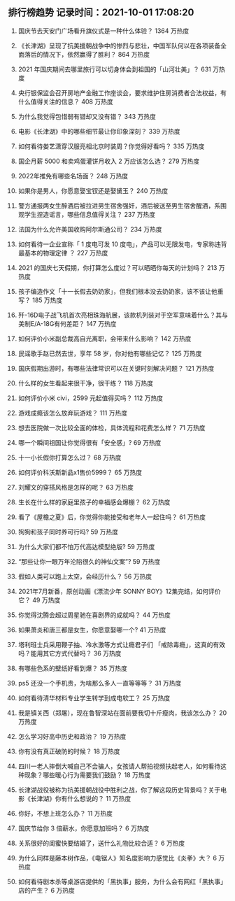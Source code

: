 
## 排行榜趋势 记录时间：2021-10-01 17:08:20
  
  1. 国庆节去天安门广场看升旗仪式是一种什么体验？ 1364 万热度
    
  2. 《长津湖》呈现了抗美援朝战争中的惨烈与悲壮，中国军队何以在各项装备全面落后的情况下，依然赢得了胜利？ 864 万热度
    
  3. 2021 年国庆期间去哪里旅行可以切身体会到祖国的「山河壮美」？ 631 万热度
    
  4. 央行银保监会召开房地产金融工作座谈会，要求维护住房消费者合法权益，有什么值得关注的信息？ 408 万热度
    
  5. 为什么我觉得包惜弱有错却又没有错？ 343 万热度
    
  6. 电影《长津湖》中的哪些细节最让你印象深刻？ 339 万热度
    
  7. 如何看待娄艺潇穿汉服亮相北京时装周？你觉得好看吗？ 335 万热度
    
  8. 国企月薪  5000 和卖鸡蛋灌饼月收入 2 万应该怎么选？ 279 万热度
    
  9. 2022年推免有哪些名场面？ 248 万热度
    
  10. 如果你是男人，你愿意娶宝钗还是娶黛玉？ 240 万热度
    
  11. 警方通报两女生醉酒后被拉进男生宿舍强奸，酒后被送至男生宿舍醒酒，系围观学生捏造谣言，哪些信息值得关注？ 237 万热度
    
  12. 法国为什么允许美国收购阿尔斯通公司？ 234 万热度
    
  13. 如何看待一企业宣称「 1 度电可发 10 度电」，产品可以无限发电，专家称违背最基本的物理定律 ？ 227 万热度
    
  14. 2021 的国庆七天假期，你打算怎么度过？可以晒晒你每天的计划吗？ 213 万热度
    
  15. 孩子编造作文「十一长假去奶奶家」，但我们根本没去奶奶家，该不该让他重写？ 185 万热度
    
  16. 歼-16D电子战飞机首次亮相珠海航展，该款机列装对于空军意味着什么？其与美制E/A-18G有何差距？ 147 万热度
    
  17. 如何评价小米副总裁高自光离职，会带来什么影响？ 142 万热度
    
  18. 民谣歌手赵已然去世，享年 58 岁，你对他有哪些记忆？ 125 万热度
    
  19. 国庆假期出游时，有哪些法律常识可以在关键时刻解决问题？ 121 万热度
    
  20. 什么样的女生看起来很干净，很干练？ 118 万热度
    
  21. 如何评价小米 civi，2599 元起值得买吗？ 112 万热度
    
  22. 游戏成瘾该怎么放弃玩游戏？ 111 万热度
    
  23. 想去医院做一次比较全面的体检，具体流程和花费怎么样？ 71 万热度
    
  24. 哪一个瞬间祖国让你觉得很有「安全感」? 69 万热度
    
  25. 十一小长假你打算怎么过？ 68 万热度
    
  26. 如何评价科沃斯新品x1售价5999？ 65 万热度
    
  27. 刘耀文的穿搭风格是怎样的呢？ 63 万热度
    
  28. 生长在什么样的家庭里孩子的幸福感会爆棚？ 62 万热度
    
  29. 看了《屋檐之夏》后，你觉得你能接受和老年人一起住吗？ 61 万热度
    
  30. 狗狗和孩子同时养可行吗? 59 万热度
    
  31. 为什么大家们都不怕万代高达模型绝版? 59 万热度
    
  32. “那些让你一眼万年沦陷很久的神仙文案”? 59 万热度
    
  33. 假如人类可以跑上太空，会经历什么？ 56 万热度
    
  34. 2021年7月新番，原创动画《漂流少年 SONNY BOY》12集完结，如何评价它？ 49 万热度
    
  35. 你觉得沈腾会超过周星驰在喜剧界的成就吗？ 44 万热度
    
  36. 如果萧炎和唐三都是女生，你愿意娶哪一个? 41 万热度
    
  37. 塔利班士兵采用鞭子抽、冷水激等方式让瘾君子们 「戒除毒瘾」，这真的有效吗？能用其它方式代替吗？ 36 万热度
    
  38. 有哪些色系的壁纸好看到爆？ 35 万热度
    
  39. ps5 还没一个手机贵，为啥那么多人一直等等等？ 31 万热度
    
  40. 如何看待清华材料专业学生转学到成电软工？ 25 万热度
    
  41. 我是镇关西（郑屠），现在鲁智深站在面前要我切十斤瘦肉，我该怎么办？ 20 万热度
    
  42. 怎么学习好高中历史和政治？ 19 万热度
    
  43. 你有没有真正破防的时候？ 18 万热度
    
  44. 四川一老人摔倒大喊自己不会骗人，女孩请人帮拍视频扶起老人，如何看待这种现象？哪些暖心行为需要我们鼓励？ 18 万热度
    
  45. 长津湖战役被称为抗美援朝战役中胜利之战，你了解这段历史背景吗？关于电影《长津湖》你有什么想说的？ 11 万热度
    
  46. 你好，不想上班怎么办？ 11 万热度
    
  47. 国庆节给你 3 倍薪水，你愿意加班吗？ 6 万热度
    
  48. 关系很好的闺蜜快要结婚了，送什么礼物比较合适？ 6 万热度
    
  49. 为什么同样是藤本树作品，《电锯人》知名度影响力感觉比《炎拳》大？ 6 万热度
    
  50. 如何看待剧本杀等桌游店提供的「黑执事」服务，为什么会有网红「黑执事」店的产生？ 6 万热度
    
